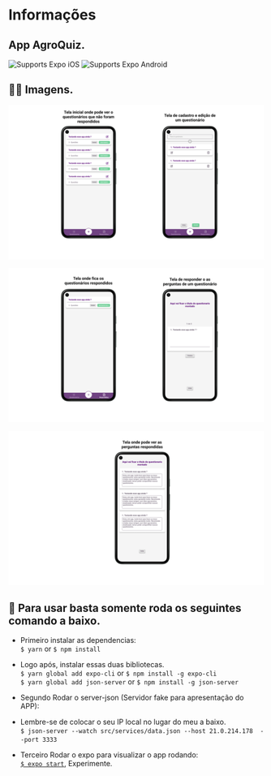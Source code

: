 # Informações
## App AgroQuiz.

<p>
  <!-- iOS -->
  <img alt="Supports Expo iOS" longdesc="Supports Expo iOS" src="https://img.shields.io/badge/iOS-4630EB.svg?style=flat-square&logo=APPLE&labelColor=999999&logoColor=fff" />
  <!-- Android -->
  <img alt="Supports Expo Android" longdesc="Supports Expo Android" src="https://img.shields.io/badge/Android-4630EB.svg?style=flat-square&logo=ANDROID&labelColor=A4C639&logoColor=fff" />
</p>

## 👍🏾 Imagens.

![Simulator Example](https://raw.githubusercontent.com/victorborges97/agroquiz/main/assets/1.png)

![Simulator Example](https://raw.githubusercontent.com/victorborges97/agroquiz/main/assets/2.png)

![Simulator Example](https://raw.githubusercontent.com/victorborges97/agroquiz/main/assets/3.png)

## 🚀 Para usar basta somente roda os seguintes comando a baixo.

* Primeiro instalar as dependencias: <br/>
  `$ yarn` or `$ npm install`
- Logo após, instalar essas duas bibliotecas. <br/>
  `$ yarn global add expo-cli` or `$ npm install -g expo-cli` <br/>
  `$ yarn global add json-server` or `$ npm install -g json-server` 

* Segundo Rodar o server-json (Servidor fake para apresentação do APP):
- Lembre-se de colocar o seu IP local no lugar do meu a baixo. <br/>
  `$ json-server --watch src/services/data.json --host 21.0.214.178  --port 3333`

* Terceiro Rodar o expo para visualizar o app rodando: <br/>
  [`$ expo start`](https://docs.expo.io/versions/latest/workflow/expo-cli/), Experimente.

